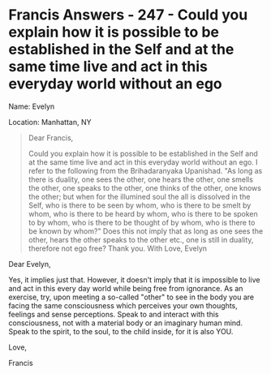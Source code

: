 # Francis Answers - 247 - Could you explain how it is possible to be established in the Self and at the same time live and act in this everyday world without an ego

Name: Evelyn

Location: Manhattan, NY

>Dear Francis,
>
>Could you explain how it is possible to be established in the Self and at the same time live and act in this everyday world without an ego. I refer to the following from the Brihadaranyaka Upanishad. "As long as there is duality, one sees the other, one hears the other, one smells the other, one speaks to the other, one thinks of the other, one knows the other; but when for the illumined soul the all is dissolved in the Self, who is there to be seen by whom, who is there to be smelt by whom, who is there to be heard by whom, who is there to be spoken to by whom, who is there to be thought of by whom, who is there to be known by whom?" Does this not imply that as long as one sees the other, hears the other speaks to the other etc., one is still in duality, therefore not ego free? Thank you. With Love, Evelyn

Dear Evelyn,

Yes, it implies just that. However, it doesn't imply that it is impossible to live and act in this every day world while being free from ignorance. As an exercise, try, upon meeting a so-called "other" to see in the body you are facing the same consciousness which perceives your own thoughts, feelings and sense perceptions. Speak to and interact with this consciousness, not with a material body or an imaginary human mind. Speak to the spirit, to the soul, to the child inside, for it is also YOU.

Love,

Francis